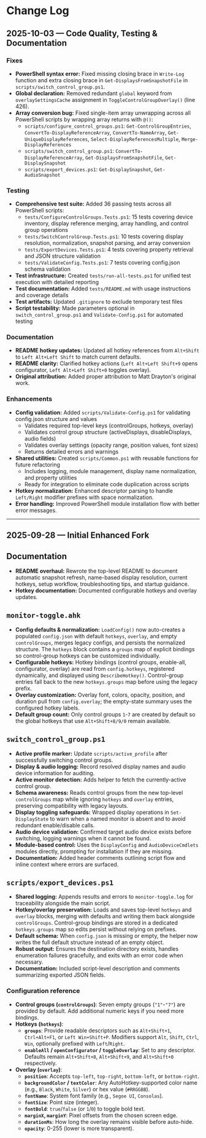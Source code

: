 # Change Log

## 2025-10-03 — Code Quality, Testing & Documentation

### Fixes
- **PowerShell syntax error:** Fixed missing closing brace in `Write-Log` function and extra closing brace in `Get-DisplaysFromSnapshotFile` in `scripts/switch_control_group.ps1`.
- **Global declaration:** Removed redundant `global` keyword from `overlaySettingsCache` assignment in `ToggleControlGroupOverlay()` (line 426).
- **Array conversion bug:** Fixed single-item array unwrapping across all PowerShell scripts by wrapping array returns with `@()`:
  - `scripts/configure_control_groups.ps1`: `Get-ControlGroupEntries`, `ConvertTo-DisplayReferenceArray`, `ConvertTo-NameArray`, `Get-UniqueDisplayReferences`, `Select-DisplayReferencesMultiple`, `Merge-DisplayReferences`
  - `scripts/switch_control_group.ps1`: `ConvertTo-DisplayReferenceArray`, `Get-DisplaysFromSnapshotFile`, `Get-DisplaySnapshot`
  - `scripts/export_devices.ps1`: `Get-DisplaySnapshot`, `Get-AudioSnapshot`

### Testing
- **Comprehensive test suite:** Added 36 passing tests across all PowerShell scripts:
  - `tests/ConfigureControlGroups.Tests.ps1`: 15 tests covering device inventory, display reference merging, array handling, and control group operations
  - `tests/SwitchControlGroup.Tests.ps1`: 10 tests covering display resolution, normalization, snapshot parsing, and array conversion
  - `tests/ExportDevices.Tests.ps1`: 4 tests covering property retrieval and JSON structure validation
  - `tests/ValidateConfig.Tests.ps1`: 7 tests covering config.json schema validation
- **Test infrastructure:** Created `tests/run-all-tests.ps1` for unified test execution with detailed reporting
- **Test documentation:** Added `tests/README.md` with usage instructions and coverage details
- **Test artifacts:** Updated `.gitignore` to exclude temporary test files
- **Script testability:** Made parameters optional in `switch_control_group.ps1` and `Validate-Config.ps1` for automated testing

### Documentation
- **README hotkey updates:** Updated all hotkey references from `Alt+Shift` to `Left Alt+Left Shift` to match current defaults.
- **README clarity:** Clarified hotkey actions (`Left Alt+Left Shift+9` opens configurator, `Left Alt+Left Shift+0` toggles overlay).
- **Original attribution:** Added proper attribution to Matt Drayton's original work.

### Enhancements
- **Config validation:** Added `scripts/Validate-Config.ps1` for validating config.json structure and values
  - Validates required top-level keys (controlGroups, hotkeys, overlay)
  - Validates control group structure (activeDisplays, disableDisplays, audio fields)
  - Validates overlay settings (opacity range, position values, font sizes)
  - Returns detailed errors and warnings
- **Shared utilities:** Created `scripts/Common.ps1` with reusable functions for future refactoring
  - Includes logging, module management, display name normalization, and property utilities
  - Ready for integration to eliminate code duplication across scripts
- **Hotkey normalization:** Enhanced descriptor parsing to handle `Left/Right` modifier prefixes with space normalization.
- **Error handling:** Improved PowerShell module installation flow with better error messages.

---

## 2025-09-28 — Initial Enhanced Fork

## Documentation
- **README overhaul:** Rewrote the top-level README to document automatic snapshot refresh, name-based display resolution, current hotkeys, setup workflow, troubleshooting tips, and startup guidance.
- **Hotkey documentation:** Documented configurable hotkeys and overlay updates.

## `monitor-toggle.ahk`
- **Config defaults & normalization:** `LoadConfig()` now auto-creates a populated `config.json` with default `hotkeys`, `overlay`, and empty `controlGroups`, merges legacy configs, and persists the normalized structure. The `hotkeys` block contains a `groups` map of explicit bindings so control-group hotkeys can be customized individually.
- **Configurable hotkeys:** Hotkey bindings (control groups, enable-all, configurator, overlay) are read from `config.hotkeys`, registered dynamically, and displayed using `DescribeHotkey()`. Control-group entries fall back to the new `hotkeys.groups` map before using the legacy prefix.
- **Overlay customization:** Overlay font, colors, opacity, position, and duration pull from `config.overlay`; the empty-state summary uses the configured hotkey labels.
- **Default group count:** Only control groups `1`-`7` are created by default so the global hotkeys that use `Alt+Shift+8/9/0` remain available.

## `switch_control_group.ps1`
- **Active profile marker:** Update `scripts/active_profile` after successfully switching control groups.
- **Display & audio logging:** Record resolved display names and audio device information for auditing.
- **Active monitor detection:** Adds helper to fetch the currently-active control group.
- **Schema awareness:** Reads control groups from the new top-level `controlGroups` map while ignoring `hotkeys` and `overlay` entries, preserving compatibility with legacy layouts.
- **Display toggling safeguards:** Wrapped display operations in `Set-DisplayState` to warn when a named monitor is absent and to avoid redundant enable/disable calls.
- **Audio device validation:** Confirmed target audio device exists before switching, logging warnings when it cannot be found.
- **Module-based control:** Uses the `DisplayConfig` and `AudioDeviceCmdlets` modules directly, prompting for installation if they are missing.
- **Documentation:** Added header comments outlining script flow and inline context where errors are surfaced.

## `scripts/export_devices.ps1`
- **Shared logging:** Appends results and errors to `monitor-toggle.log` for traceability alongside the main script.
- **Hotkey/overlay preservation:** Loads and saves top-level `hotkeys` and `overlay` blocks, merging with defaults and writing them back alongside `controlGroups`. Control-group bindings are stored in a dedicated `hotkeys.groups` map so edits persist without relying on prefixes.
- **Default schema:** When `config.json` is missing or empty, the helper now writes the full default structure instead of an empty object.
- **Robust output:** Ensures the destination directory exists, handles enumeration failures gracefully, and exits with an error code when necessary.
- **Documentation:** Included script-level description and comments summarizing exported JSON fields.

### Configuration reference

- **Control groups (`controlGroups`)**: Seven empty groups (`"1"`-`"7"`) are provided by default. Add additional numeric keys if you need more bindings.
- **Hotkeys (`hotkeys`)**:
  - **`groups`**: Provide readable descriptors such as `Alt+Shift+1`, `Ctrl+Alt+F1`, or `Left Win+Shift+P`. Modifiers support `Alt`, `Shift`, `Ctrl`, `Win`, optionally prefixed with `Left`/`Right`.
  - **`enableAll` / `openConfigurator` / `toggleOverlay`**: Set to any descriptor. Defaults remain `Alt+Shift+8`, `Alt+Shift+9`, and `Alt+Shift+0` respectively.
- **Overlay (`overlay`)**:
  - **`position`**: Accepts `top-left`, `top-right`, `bottom-left`, or `bottom-right`.
  - **`backgroundColor` / `textColor`**: Any AutoHotkey-supported color name (e.g., `Black`, `White`, `Silver`) or hex value (`#RRGGBB`).
  - **`fontName`**: System font family (e.g., `Segoe UI`, `Consolas`).
  - **`fontSize`**: Point size (integer).
  - **`fontBold`**: `true`/`false` (or `1`/`0`) to toggle bold text.
  - **`marginX`, `marginY`**: Pixel offsets from the chosen screen edge.
  - **`durationMs`**: How long the overlay remains visible before auto-hide.
  - **`opacity`**: 0-255 (lower is more transparent).
